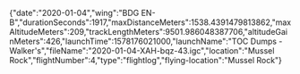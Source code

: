 {"date":"2020-01-04","wing":"BDG EN-B","durationSeconds":1917,"maxDistanceMeters":1538.4391479813862,"maxAltitudeMeters":209,"trackLengthMeters":9501.986048387706,"altitudeGainMeters":426,"launchTime":1578176021000,"launchName":"TOC Dumps - Walker's","fileName":"2020-01-04-XAH-bqz-43.igc","location":"Mussel Rock","flightNumber":4,"type":"flightlog","flying-location":"Mussel Rock"}
